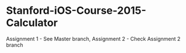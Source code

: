 # Stanford-iOS-Course-2015-Calculator

Assignment 1 - See Master branch,
Assignment 2 - Check Assignment 2 branch
